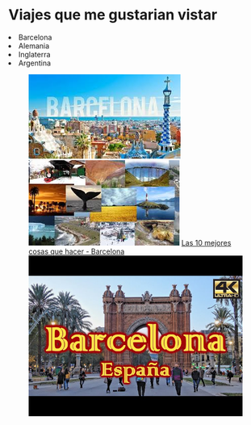 <!DOCTYPE html>
<html>
  <head>
    <meta charset="UTF-8">
    <meta name="viewport" content="width=device-width">
    <title>Viajes o lugares </title>
    <link href="STYLE.CSS" rel="STYLESHEET" type="TEXT/CSS"/>
  </head>
  <body>
    <main>
      <h1>Viajes que me gustarian vistar</h1>
      <lo>
        <li>Barcelona</li>
        <li>Alemania</li>
        <li>Inglaterra</li>
        <li>Argentina</li>
        <figure>
            <img src="imagenes/barcelona.jpeg">
            <img src="imagenes/argentina.jpeg">
            <a href="https://www.getyourguide.es/-l45/?cmp=ga&cq_src=google_ads&cq_cmp=15508194121&cq_con=136583721971&cq_term=barcelona%20turismo&cq_med=&cq_plac=&cq_net=g&cq_pos=&cq_plt=gp&campaign_id=15508194121&adgroup_id=136583721971&target_id=kwd-320361749&loc_physical_ms=1012108&match_type=e&ad_id=569192065905&keyword=barcelona%20turismo&ad_position=&feed_item_id=&placement=&device=c&partner_id=CD951&gad_source=1&gclid=EAIaIQobChMI3oO2yOrQiQMVVrBaBR0bUzSqEAAYASAAEgJYg_D_BwE">Las 10 mejores cosas que hacer - Barcelona</a>
            <a href="https://i.ytimg.com/vi/ieriyLBNtQI/sddefault.jpg"><img src="imagenes/es.jpg"></a>
        </figure>
      </lo>
    </main>
  </body>
  </body>
</html>
